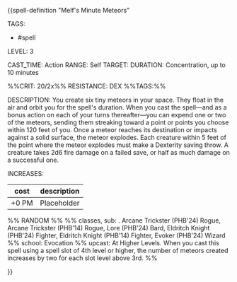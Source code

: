 {{spell-definition "Melf's Minute Meteors"

TAGS: 
  - #spell

LEVEL: 3

CAST_TIME: Action
RANGE: Self
TARGET: 
DURATION: Concentration, up to 10 minutes

%%CRIT: 20/2x%%
RESISTANCE: DEX
%%TAGS:%%

DESCRIPTION:
You create six tiny meteors in your space. They float in the air and orbit you for the spell's duration. When you cast the spell—and as a bonus action on each of your turns thereafter—you can expend one or two of the meteors, sending them streaking toward a point or points you choose within 120 feet of you. Once a meteor reaches its destination or impacts against a solid surface, the meteor explodes. Each creature within 5 feet of the point where the meteor explodes must make a Dexterity saving throw. A creature takes 2d6 fire damage on a failed save, or half as much damage on a successful one.

INCREASES:

| cost | description |
| ---- | ----------- |
| +0 PM     |    Placeholder        |


%% RANDOM
%%
%% classes, sub: . Arcane Trickster (PHB'24) Rogue, Arcane Trickster (PHB'14) Rogue, Lore (PHB'24) Bard, Eldritch Knight (PHB'24) Fighter, Eldritch Knight (PHB'14) Fighter, Evoker (PHB'24) Wizard
%% school: Evocation
%% upcast: At Higher Levels. When you cast this spell using a spell slot of 4th level or higher, the number of meteors created increases by two for each slot level above 3rd.
%%


}}